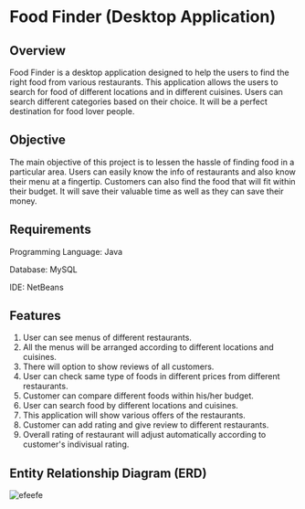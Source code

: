 # Food Finder (Desktop Application)

## Overview
Food Finder is a desktop application designed to help the users to find the right food from various restaurants. This application allows the users to search for food of different locations and in different cuisines. Users can search different categories based on their choice. It will be a perfect destination for food lover people.

## Objective
The main objective of this project is to lessen the hassle of finding food in a particular area. Users can easily know the info of restaurants and also know their menu at a fingertip. Customers can also find the food that will fit within their budget. It will save their valuable time as well as they can save their money. 

## Requirements

Programming Language: Java

Database: MySQL

IDE: NetBeans 

## Features

1. User can see menus of different restaurants. 
2. All the menus will be arranged according to different locations and cuisines.  
3. There will option to show reviews of all customers.
4. User can check same type of foods in different prices from different restaurants.
5. Customer can compare different foods within his/her budget. 
6. User can search food by different locations and cuisines.
7. This application will show various offers of the restaurants.
7. Customer can add rating and give review to different restaurants.
8. Overall rating of restaurant will adjust automatically according to customer's indivisual rating.  

## Entity Relationship Diagram (ERD)

![efeefe](https://user-images.githubusercontent.com/30154496/82139814-75d43780-984c-11ea-9d63-6ec1ce5e3cd0.jpg)
